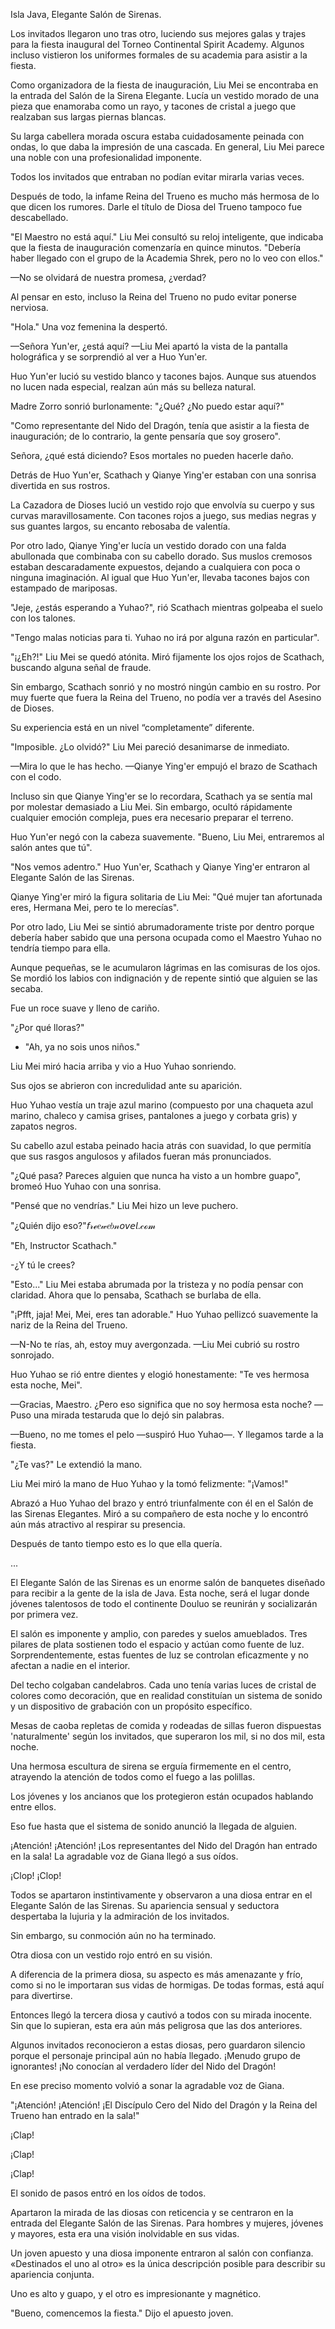 
Isla Java, Elegante Salón de Sirenas.

Los invitados llegaron uno tras otro, luciendo sus mejores galas y trajes para la fiesta inaugural del Torneo Continental Spirit Academy. Algunos incluso vistieron los uniformes formales de su academia para asistir a la fiesta.

Como organizadora de la fiesta de inauguración, Liu Mei se encontraba en la entrada del Salón de la Sirena Elegante. Lucía un vestido morado de una pieza que enamoraba como un rayo, y tacones de cristal a juego que realzaban sus largas piernas blancas.

Su larga cabellera morada oscura estaba cuidadosamente peinada con ondas, lo que daba la impresión de una cascada. En general, Liu Mei parece una noble con una profesionalidad imponente.

Todos los invitados que entraban no podían evitar mirarla varias veces.

Después de todo, la infame Reina del Trueno es mucho más hermosa de lo que dicen los rumores. Darle el título de Diosa del Trueno tampoco fue descabellado.

"El Maestro no está aquí." Liu Mei consultó su reloj inteligente, que indicaba que la fiesta de inauguración comenzaría en quince minutos. "Debería haber llegado con el grupo de la Academia Shrek, pero no lo veo con ellos."

—No se olvidará de nuestra promesa, ¿verdad?

Al pensar en esto, incluso la Reina del Trueno no pudo evitar ponerse nerviosa.

"Hola." Una voz femenina la despertó.

—Señora Yun'er, ¿está aquí? —Liu Mei apartó la vista de la pantalla holográfica y se sorprendió al ver a Huo Yun'er.

Huo Yun'er lució su vestido blanco y tacones bajos. Aunque sus atuendos no lucen nada especial, realzan aún más su belleza natural.

Madre Zorro sonrió burlonamente: "¿Qué? ¿No puedo estar aquí?"

"Como representante del Nido del Dragón, tenía que asistir a la fiesta de inauguración; de lo contrario, la gente pensaría que soy grosero".

Señora, ¿qué está diciendo? Esos mortales no pueden hacerle daño.

Detrás de Huo Yun'er, Scathach y Qianye Ying'er estaban con una sonrisa divertida en sus rostros.

La Cazadora de Dioses lució un vestido rojo que envolvía su cuerpo y sus curvas maravillosamente. Con tacones rojos a juego, sus medias negras y sus guantes largos, su encanto rebosaba de valentía.

Por otro lado, Qianye Ying'er lucía un vestido dorado con una falda abullonada que combinaba con su cabello dorado. Sus muslos cremosos estaban descaradamente expuestos, dejando a cualquiera con poca o ninguna imaginación. Al igual que Huo Yun'er, llevaba tacones bajos con estampado de mariposas.

"Jeje, ¿estás esperando a Yuhao?", rió Scathach mientras golpeaba el suelo con los talones.

"Tengo malas noticias para ti. Yuhao no irá por alguna razón en particular".

"¡¿Eh?!" Liu Mei se quedó atónita. Miró fijamente los ojos rojos de Scathach, buscando alguna señal de fraude.

Sin embargo, Scathach sonrió y no mostró ningún cambio en su rostro. Por muy fuerte que fuera la Reina del Trueno, no podía ver a través del Asesino de Dioses.

Su experiencia está en un nivel “completamente” diferente.

"Imposible. ¿Lo olvidó?" Liu Mei pareció desanimarse de inmediato.

—Mira lo que le has hecho. —Qianye Ying'er empujó el brazo de Scathach con el codo.

Incluso sin que Qianye Ying'er se lo recordara, Scathach ya se sentía mal por molestar demasiado a Liu Mei. Sin embargo, ocultó rápidamente cualquier emoción compleja, pues era necesario preparar el terreno.

Huo Yun'er negó con la cabeza suavemente. "Bueno, Liu Mei, entraremos al salón antes que tú".

"Nos vemos adentro." Huo Yun'er, Scathach y Qianye Ying'er entraron al Elegante Salón de las Sirenas.

Qianye Ying'er miró la figura solitaria de Liu Mei: "Qué mujer tan afortunada eres, Hermana Mei, pero te lo merecías".

Por otro lado, Liu Mei se sintió abrumadoramente triste por dentro porque debería haber sabido que una persona ocupada como el Maestro Yuhao no tendría tiempo para ella.

Aunque pequeñas, se le acumularon lágrimas en las comisuras de los ojos. Se mordió los labios con indignación y de repente sintió que alguien se las secaba.

Fue un roce suave y lleno de cariño.

"¿Por qué lloras?"

- "Ah, ya no sois unos niños."

Liu Mei miró hacia arriba y vio a Huo Yuhao sonriendo.

Sus ojos se abrieron con incredulidad ante su aparición.

Huo Yuhao vestía un traje azul marino (compuesto por una chaqueta azul marino, chaleco y camisa grises, pantalones a juego y corbata gris) y zapatos negros.

Su cabello azul estaba peinado hacia atrás con suavidad, lo que permitía que sus rasgos angulosos y afilados fueran más pronunciados.

"¿Qué pasa? Pareces alguien que nunca ha visto a un hombre guapo", bromeó Huo Yuhao con una sonrisa.

"Pensé que no vendrías." Liu Mei hizo un leve puchero.

"¿Quién dijo eso?"𝘧𝓇ℯ𝑒𝓌𝑒𝑏𝓃𝘰𝘷𝘦𝘭.𝒸ℴ𝓂

"Eh, Instructor Scathach."

-¿Y tú le crees?

"Esto..." Liu Mei estaba abrumada por la tristeza y no podía pensar con claridad. Ahora que lo pensaba, Scathach se burlaba de ella.

"¡Pfft, jaja! Mei, Mei, eres tan adorable." Huo Yuhao pellizcó suavemente la nariz de la Reina del Trueno.

—N-No te rías, ah, estoy muy avergonzada. —Liu Mei cubrió su rostro sonrojado.

Huo Yuhao se rió entre dientes y elogió honestamente: "Te ves hermosa esta noche, Mei".

—Gracias, Maestro. ¿Pero eso significa que no soy hermosa esta noche? —Puso una mirada testaruda que lo dejó sin palabras.

—Bueno, no me tomes el pelo —suspiró Huo Yuhao—. Y llegamos tarde a la fiesta.

"¿Te vas?" Le extendió la mano.

Liu Mei miró la mano de Huo Yuhao y la tomó felizmente: "¡Vamos!"

Abrazó a Huo Yuhao del brazo y entró triunfalmente con él en el Salón de las Sirenas Elegantes. Miró a su compañero de esta noche y lo encontró aún más atractivo al respirar su presencia.

Después de tanto tiempo esto es lo que ella quería.

...

El Elegante Salón de las Sirenas es un enorme salón de banquetes diseñado para recibir a la gente de la isla de Java. Esta noche, será el lugar donde jóvenes talentosos de todo el continente Douluo se reunirán y socializarán por primera vez.

El salón es imponente y amplio, con paredes y suelos amueblados. Tres pilares de plata sostienen todo el espacio y actúan como fuente de luz. Sorprendentemente, estas fuentes de luz se controlan eficazmente y no afectan a nadie en el interior.

Del techo colgaban candelabros. Cada uno tenía varias luces de cristal de colores como decoración, que en realidad constituían un sistema de sonido y un dispositivo de grabación con un propósito específico.

Mesas de caoba repletas de comida y rodeadas de sillas fueron dispuestas 'naturalmente' según los invitados, que superaron los mil, si no dos mil, esta noche.

Una hermosa escultura de sirena se erguía firmemente en el centro, atrayendo la atención de todos como el fuego a las polillas.

Los jóvenes y los ancianos que los protegieron están ocupados hablando entre ellos.

Eso fue hasta que el sistema de sonido anunció la llegada de alguien.

¡Atención! ¡Atención! ¡Los representantes del Nido del Dragón han entrado en la sala! La agradable voz de Giana llegó a sus oídos.

¡Clop! ¡Clop!

Todos se apartaron instintivamente y observaron a una diosa entrar en el Elegante Salón de las Sirenas. Su apariencia sensual y seductora despertaba la lujuria y la admiración de los invitados.

Sin embargo, su conmoción aún no ha terminado.

Otra diosa con un vestido rojo entró en su visión.

A diferencia de la primera diosa, su aspecto es más amenazante y frío, como si no le importaran sus vidas de hormigas. De todas formas, está aquí para divertirse.

Entonces llegó la tercera diosa y cautivó a todos con su mirada inocente. Sin que lo supieran, esta era aún más peligrosa que las dos anteriores.

Algunos invitados reconocieron a estas diosas, pero guardaron silencio porque el personaje principal aún no había llegado. ¡Menudo grupo de ignorantes! ¡No conocían al verdadero líder del Nido del Dragón!

En ese preciso momento volvió a sonar la agradable voz de Giana.

"¡Atención! ¡Atención! ¡El Discípulo Cero del Nido del Dragón y la Reina del Trueno han entrado en la sala!"

¡Clap!

¡Clap!

¡Clap!

El sonido de pasos entró en los oídos de todos.

Apartaron la mirada de las diosas con reticencia y se centraron en la entrada del Elegante Salón de las Sirenas. Para hombres y mujeres, jóvenes y mayores, esta era una visión inolvidable en sus vidas.

Un joven apuesto y una diosa imponente entraron al salón con confianza. «Destinados el uno al otro» es la única descripción posible para describir su apariencia conjunta.

Uno es alto y guapo, y el otro es impresionante y magnético.

"Bueno, comencemos la fiesta." Dijo el apuesto joven.
